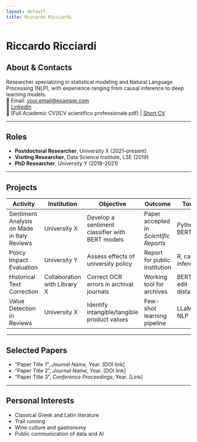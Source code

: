```yaml
---
layout: default
title: Riccardo Ricciardi
---
```


# Riccardo Ricciardi

## About & Contacts
Researcher specializing in statistical modeling and Natural Language Processing (NLP), with experience ranging from causal inference to deep learning models.  
📧 Email: your.email@example.com  
🔗 [LinkedIn](https://www.linkedin.com/in/riccardo-ricciardi/)  
📄 [Full Academic CV](CV scientifico professionale.pdf) | [Short CV](CV.pdf)

---

## Roles
- **Postdoctoral Researcher**, University X (2021–present)
- **Visiting Researcher**, Data Science Institute, LSE (2019)
- **PhD Researcher**, University Y (2018–2021)

---

## Projects
| Activity | Institution | Objective | Outcome | Tools |
|-----------|-------------|-----------|---------|--------|
| Sentiment Analysis on Made in Italy Reviews | University X | Develop a sentiment classifier with BERT models | Paper accepted in *Scientific Reports* | Python, BERT |
| Policy Impact Evaluation | University Y | Assess effects of university policy | Report for public institution | R, causal inference |
| Historical Text Correction | Collaboration with Library X | Correct OCR errors in archival journals | Working tool for archives | BERT, edit distance |
| Value Detection in Reviews | University X | Identify intangible/tangible product values | Few-shot learning pipeline | LLaMA, NLP |

---

## Selected Papers
- “Paper Title 1”, *Journal Name*, Year. [DOI link]
- “Paper Title 2”, *Journal Name*, Year. [DOI link]
- “Paper Title 3”, *Conference Proceedings*, Year. [Link]

---

## Personal Interests
- Classical Greek and Latin literature  
- Trail running  
- Wine culture and gastronomy  
- Public communication of data and AI  
